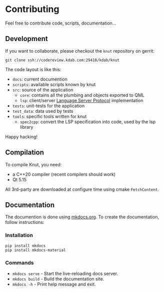 # Contributing

Feel free to contribute code, scripts, documentation...

## Development

If you want to collaborate, please checkout the `knut` repository on gerrit:

```
git clone ssh://codereview.kdab.com:29418/kdab/knut
```

The code layout is like this:

- `docs`: current documention
- `scripts`: available scripts known by knut
- `src`: source of the application
    - `core`: contains all the plumbing and objects exported to QML
    - `lsp`: client/server [Language Server Protocol](https://microsoft.github.io/language-server-protocol/) implementation
- `tests`: unit-tests for the application
- `test_data`: data used by tests
- `tools`: specific tools written for knut
    - `spec2cpp`: convert the LSP specification into code, used by the lsp library

Happy hacking!

## Compilation

To compile Knut, you need:
- a C++20 compiler (recent compilers should work)
- Qt 5.15

All 3rd-party are downloaded at configure time using cmake `FetchContent`.

## Documentation

The documention is done using [mkdocs.org](https://www.mkdocs.org/). To create the documentation, follow instructions:

### Installation

```
pip install mkdocs
pip install mkdocs-material
```

### Commands

- `mkdocs serve` - Start the live-reloading docs server.
- `mkdocs build` - Build the documentation site.
- `mkdocs -h` - Print help message and exit.

